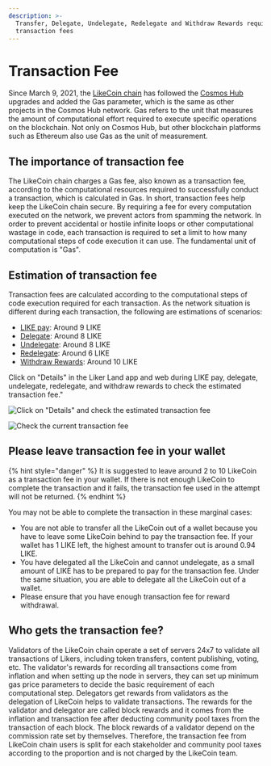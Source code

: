 ```yaml
---
description: >-
  Transfer, Delegate, Undelegate, Redelegate and Withdraw Rewards requires
  transaction fees
---
```


# Transaction Fee

Since March 9, 2021, the [LikeCoin chain](https://www.mintscan.io/likecoin) has followed the [Cosmos Hub](https://hub.cosmos.network/) upgrades and added the Gas parameter, which is the same as other projects in the Cosmos Hub network. Gas refers to the unit that measures the amount of computational effort required to execute specific operations on the blockchain. Not only on Cosmos Hub, but other blockchain platforms such as Ethereum also use Gas as the unit of measurement.

## The importance of transaction fee

The LikeCoin chain charges a Gas fee, also known as a transaction fee, according to the computational resources required to successfully conduct a transaction, which is calculated in Gas. In short, transaction fees help keep the LikeCoin chain secure. By requiring a fee for every computation executed on the network, we prevent actors from spamming the network. In order to prevent accidental or hostile infinite loops or other computational wastage in code, each transaction is required to set a limit to how many computational steps of code execution it can use. The fundamental unit of computation is "Gas".

## Estimation of transaction fee

Transaction fees are calculated according to the computational steps of code execution required for each transaction. As the network situation is different during each transaction, the following are estimations of scenarios:

* [LIKE pay](like-pay.md): Around 9 LIKE
* [Delegate](../stake/delegation-of-likecoin/): Around 8 LIKE
* [Undelegate](../stake/undelegation-of-likecoin/): Around 8 LIKE&#x20;
* [Redelegate](../stake/redelegation-of-likecoin/): Around 6 LIKE
* [Withdraw Rewards](../stake/delegation-of-likecoin/#step-3-relax-and-withdraw-rewards): Around 10 LIKE

Click on "Details" in the Liker Land app and web during LIKE pay, delegate, undelegate, redelegate, and withdraw rewards to check the estimated transaction fee."

![Click on "Details" and check the estimated transaction fee](../../.gitbook/assets/like-pay-4-en.png)

![Check the current transaction fee](../../.gitbook/assets/1620197765521.png)

## Please leave transaction fee in your wallet

{% hint style="danger" %}
It is suggested to leave around 2 to 10 LikeCoin as a transaction fee in your wallet. If there is not enough LikeCoin to complete the transaction and it fails, the transaction fee used in the attempt will not be returned.
{% endhint %}

You may not be able to complete the transaction in these marginal cases:

* You are not able to transfer all the LikeCoin out of a wallet because you have to leave some LikeCoin behind to pay the transaction fee. If your wallet has 1 LIKE left, the highest amount to transfer out is around 0.94 LIKE.
* You have delegated all the LikeCoin and cannot undelegate, as a small amount of LIKE has to be prepared to pay for the transaction fee. Under the same situation, you are able to delegate all the LikeCoin out of a wallet.
* Please ensure that you have enough transaction fee for reward withdrawal.

## Who gets the transaction fee?

Validators of the LikeCoin chain operate a set of servers 24x7 to validate all transactions of Likers, including token transfers, content publishing, voting, etc. The validator's rewards for recording all transactions come from inflation and when setting up the node in servers, they can set up minimum gas price parameters to decide the basic requirement of each computational step. Delegators get rewards from validators as the delegation of LikeCoin helps to validate transactions. The rewards for the validator and delegator are called block rewards and it comes from the inflation and transaction fee after deducting community pool taxes from the transaction of each block. The block rewards of a validator depend on the commission rate set by themselves. Therefore, the transaction fee from LikeCoin chain users is split for each stakeholder and community pool taxes according to the proportion and is not charged by the LikeCoin team.
